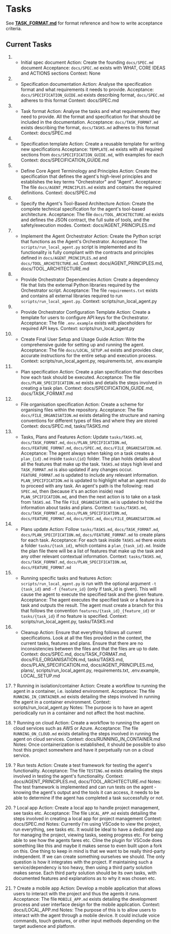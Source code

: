 # Tasks

See **[TASK_FORMAT.md](../docs/TASK_FORMAT.md)** for format reference and how to write acceptance criteria.

## Current Tasks

1) + Initial spec document
   Action: Create the founding `docs/SPEC.md` document
   Acceptance: `docs/SPEC.md` exists with WHAT, CORE IDEAS and ACTIONS sections
   Context: None

2) + Specification documentation
   Action: Analyse the specification format and what requirements it needs to provide.
   Acceptance: `docs/SPECIFICATION_GUIDE.md` exists describing format, `docs/SPEC.md` adheres to this format
   Context: docs/SPEC.md

3) + Task format
   Action: Analyse the tasks and what requirements they need to provide. All the format and specification for that should be included in the documentation.
   Acceptance: `docs/TASK_FORMAT.md` exists describing the format, `docs/TASKS.md` adheres to this format
   Context: docs/SPEC.md

4) + Specification template
   Action: Create a reusable template for writing new specifications
   Acceptance: `TEMPLATE.md` exists with all required sections from `docs/SPECIFICATION_GUIDE.md`, with examples for each
   Context: docs/SPECIFICATION_GUIDE.md

5) + Define Core Agent Terminology and Principles
   Action: Create the specification that defines the agent's high-level principles and establishes the key terms "Orchestrator" and "Agent".
   Acceptance: The file `docs/AGENT_PRINCIPLES.md` exists and contains the required definitions.
   Context: docs/SPEC.md

6) + Specify the Agent's Tool-Based Architecture
   Action: Create the complete technical specification for the agent's tool-based architecture.
   Acceptance: The file `docs/TOOL_ARCHITECTURE.md` exists and defines the JSON contract, the full suite of tools, and the safety/execution modes.
   Context: docs/AGENT_PRINCIPLES.md

7) + Implement the Agent Orchestrator
   Action: Create the Python script that functions as the Agent's Orchestrator.
   Acceptance: The `scripts/run_local_agent.py` script is implemented and its functionality is fully compliant with the contracts and principles defined in `docs/AGENT_PRINCIPLES.md` and `docs/TOOL_ARCHITECTURE.md`.
   Context: docs/AGENT_PRINCIPLES.md, docs/TOOL_ARCHITECTURE.md

8) + Provide Orchestrator Dependencies
    Action: Create a dependency file that lists the external Python libraries required by the Orchestrator script.
    Acceptance: The file `requirements.txt` exists and contains all external libraries required to run `scripts/run_local_agent.py`.
    Context: scripts/run_local_agent.py

9) + Provide Orchestrator Configuration Template
    Action: Create a template for users to configure API keys for the Orchestrator.
    Acceptance: The file `.env.example` exists with placeholders for required API keys.
    Context: scripts/run_local_agent.py

10) + Create Final User Setup and Usage Guide
    Action: Write the comprehensive guide for setting up and running the agent.
    Acceptance: The file `docs/LOCAL_SETUP.md` exists and provides clear, accurate instructions for the entire setup and execution process.
    Context: scripts/run_local_agent.py, requirements.txt, .env.example

11) + Plan specification
    Action: Create a plan specification that describes how each task should be executed.
    Acceptance: The file `docs/PLAN_SPECIFICATION.md` exists and details the steps involved in creating a task plan.
    Context: docs/SPECIFICATION_GUIDE.md, docs/TASK_FORMAT.md

12) + File organisation specification
   Action: Create a scheme for organising files within the repository.
   Acceptance: The file `docs/FILE_ORGANISATION.md` exists detailing the structure and naming conventions for different types of files and where they are stored
   Context: docs/SPEC.md, tasks/TASKS.md

13) + Tasks, Plans and Features
   Action: Update `tasks/TASKS.md`, `docs/TASK_FORMAT.md`, `docs/PLAN_SPECIFICATION.md`, `docs/FEATURE_FORMAT.md`, `docs/SPEC.md`, `docs/FILE_ORGANISATION.md`.
   Acceptance: The agent always when taking on a task creates a `plan_{id}.md` inside `tasks\{id}` folder. The plan holds details about all the features that make up the task. `TASKS.md` stays high level and `TASK_FORMAT.md` is also updated if any changes occur. `FEATURE_FORMAT.md` is updated to include any relevant information. `PLAN_SPECIFICATION.md` is updated to highlight what an agent must do to proceed with any task. An agent's path is the following: read `SPEC.md`, then (because it's an action inside) read `PLAN_SPCIFICATION.md`, and then the next action is to take on a task from `TASKS.md`. The file `FILE_ORGANISATION.md` is updated to hold the information about tasks and plans.
   Context: `tasks/TASKS.md`, `docs/TASK_FORMAT.md`, `docs/PLAN_SPECIFICATION.md`, `docs/FEATURE_FORMAT.md`, `docs/SPEC.md`, `docs/FILE_ORGANISATION.md`

14) - Plans update
   Action: Follow `tasks/TASKS.md`, `docs/TASK_FORMAT.md`, `docs/PLAN_SPECIFICATION.md`, `docs/FEATURE_FORMAT.md` to create plans for each task.
   Acceptance: For each task inside `TASKS.md` there exists a folder `tasks/{task_id}`, which contains a `plan_{task_id}.md`. Inside the plan file there will be a list of features that make up the task and any other relevant contextual information.
   Context: `tasks/TASKS.md`, `docs/TASK_FORMAT.md`, `docs/PLAN_SPECIFICATION.md`, `docs/FEATURE_FORMAT.md`

15) - Running specific tasks and features
   Action: `scripts/run_local_agent.py` is run with the optional argument `-t {task_id}` and `-f {feature_id}` (only if task_id is given). This will cause the agent to execute the specified task and the given feature.
   Acceptance: The agent executes the specified task or a feature in a task and outputs the result. The agent must create a branch for this that follows the convention `features/{task_id}_{feature_id}` or `tasks/{task_id}` if no feature is specified.
   Context: scripts/run_local_agent.py, tasks/TASKS.md

16) - Cleanup
   Action: Ensure that everything follows all current specifications. Look at all the files provided in the context, the current tasks, features and plans. Ensure that there are no inconsistencies between the files and that the files are up to date.
   Context: docs/SPEC.md, docs/TASK_FORMAT.md, docs/FILE_ORGANISATION.md, tasks/TASKS.md, docs/PLAN_SPECIFICATION.md, docs/AGENT_PRINCIPLES.md, plans/, scripts/run_local_agent.py, requirements.txt, .env.example, LOCAL_SETUP.md

17) ? Running in isolation/container
   Action: Create a workflow to running the agent in a container, i.e. isolated environment.
   Acceptance: The file `RUNNING_IN_CONTAINER.md` exists detailing the steps involved in running the agent in a container environment.
   Context: scripts/run_local_agent.py
   Notes: The purpose is to have an agent periodically run in a container and not affect the host machine.

18) ? Running on cloud
   Action: Create a workflow to running the agent on cloud services such as AWS or Azure.
   Acceptance: The file `RUNNING_ON_CLOUD.md` exists detailing the steps involved in running the agent on cloud services.
   Context: docs/RUNNING_IN_CONTAINER.md
   Notes: Once containerization is established, it should be possible to also host this project somewhere and have it perpetually run on a cloud service.

19) ? Run tests
   Action: Create a test framework for testing the agent's functionality.
   Acceptance: The file `TESTING.md` exists detailing the steps involved in testing the agent's functionality.
   Context: docs/AGENT_PRINCIPLES.md, docs/TOOL_ARCHITECTURE.md
   Notes: The test framework is implemented and can run tests on the agent - knowing the agent's output and the tools it can access, it needs to be able to determine if the agent has completed a task successfully or not.

20) ? Local app 
   Action: Create a local app to handle project management, see tasks etc.
   Acceptance: The file `LOCAL_APP.md` exists detailing the steps involved in creating a local app for project management
   Context: docs/SPEC.md
   Notes: Currently I'm using VSCode to view the project, run everything, see tasks etc. It would be ideal to have a dedicated app for managing the project, viewing tasks, seeing progress etc. For being able to see how the agents fares etc. Cline the plugin for VSCode does something like this and maybe it makes sense to even built upon a fork on this. One thing to keep in mind is that we want to be really third-party independent. If we can create something ourselves we should. The only question is how it integrates with the project. If maintaining such a service/dependency is too heavy, then using a third party solution makes sense. Each third party solution should be its own tasks, with documented features and explanations as to why it was chosen etc.

21) ? Create a mobile app
    Action: Develop a mobile application that allows users to interact with the project and thus the agents it runs.
    Acceptance: The file `MOBILE_APP.md` exists detailing the development process and user interface design for the mobile application.
    Context: docs/LOCAL_APP.md
    Notes: The purpose of this is to allow users to interact with the agent through a mobile device. It could include voice commands, touch gestures, or other input methods depending on the target audience and platform.
